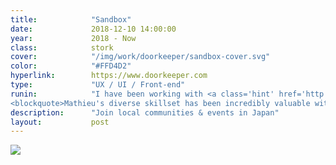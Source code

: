 ```yaml
---
title:            "Sandbox"
date:             2018-12-10 14:00:00
year:             2018 - Now
class:            stork
cover:            "/img/work/doorkeeper/sandbox-cover.svg"
color:            "#FFD4D2"
hyperlink:        https://www.doorkeeper.com
type:             "UX / UI / Front-end"
runin:            "I have been working with <a class='hint' href='http://www.doorkeeper.jp'>Doorkeeper</a> since July 2018. I help its founder and principal developer <a class='hint' href='http://www.tokyodev.com'>Paul McMahon</a> bring iterative UX improvements every month during a design & implementation sprint that usually runs for a few days.<br/><br/>Since we started, we've been able to completely brushup Doorkeeper's design language, create a new identity, completely overhaul the onboarding process, design a new free trial strategy, redesign the main dashboard of the app and the list goes on. Here's what Paul said about working with me:<br/><br/>
<blockquote>Mathieu's diverse skillset has been incredibly valuable with driving my product forward. Despite my product being mature and complex, Mathieu was able to quickly dive in and start producing value with minimal guidance. By combining a strong understanding of design principles, with the technical knowhow of how to implement designs using the latest technologies, he's delivered pragmatic solutions to the challenges I present him with. Mathieu's been a pleasure to work with and I wholeheartedly endorse him.</blockquote>"
description:      "Join local communities & events in Japan"
layout:           post
---
```


<div class="post-content-grid">
  <div class="post-content-column column-1">
    <img class="post-content-screen desktop" src="{{ site.baseurl }}/img/work/doorkeeper/doorkeeper-dashboard.png" />
  </div>
</div>

